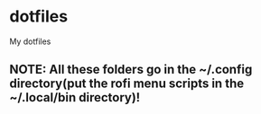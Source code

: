 # dotfiles
My dotfiles

## NOTE: All these folders go in the ~/.config directory(put the rofi menu scripts in the ~/.local/bin directory)!

